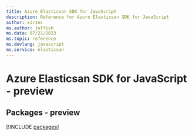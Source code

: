 ```yaml
---
title: Azure Elasticsan SDK for JavaScript
description: Reference for Azure Elasticsan SDK for JavaScript
author: xirzec
ms.author: jeffish
ms.data: 07/21/2023
ms.topic: reference
ms.devlang: javascript
ms.service: elasticsan
---
```

# Azure Elasticsan SDK for JavaScript - preview
## Packages - preview
[!INCLUDE [packages](elasticsan-index.md)]